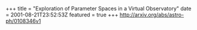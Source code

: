 +++
title = "Exploration of Parameter Spaces in a Virtual Observatory"
date = 2001-08-21T23:52:53Z
featured = true
+++
http://arxiv.org/abs/astro-ph/0108346v1